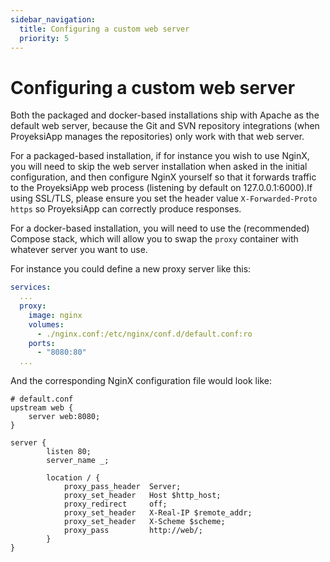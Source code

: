```yaml
---
sidebar_navigation:
  title: Configuring a custom web server
  priority: 5
---
```


# Configuring a custom web server

Both the packaged and docker-based installations ship with Apache as the default web server, because the Git and SVN repository integrations (when ProyeksiApp manages the repositories) only work with that web server.

For a packaged-based installation, if for instance you wish to use NginX, you will need to skip the web server installation when asked in the initial configuration, and then configure NginX yourself so that it forwards traffic to the ProyeksiApp web process (listening by default on 127.0.0.1:6000).If using SSL/TLS, please ensure you set the header value `X-Forwarded-Proto https` so ProyeksiApp can correctly produce responses.

For a docker-based installation, you will need to use the (recommended) Compose stack, which will allow you to swap the `proxy` container with whatever server you want to use.

For instance you could define a new proxy server like this:

```yaml
services:
  ...
  proxy:
    image: nginx
    volumes:
      - ./nginx.conf:/etc/nginx/conf.d/default.conf:ro
    ports:
      - "8080:80"
  ...
```

And the corresponding NginX configuration file would look like:

```
# default.conf
upstream web {
    server web:8080;
}

server {
        listen 80;
        server_name _;

        location / {
            proxy_pass_header  Server;
            proxy_set_header   Host $http_host;
            proxy_redirect     off;
            proxy_set_header   X-Real-IP $remote_addr;
            proxy_set_header   X-Scheme $scheme;
            proxy_pass         http://web/;
        }
}
```
